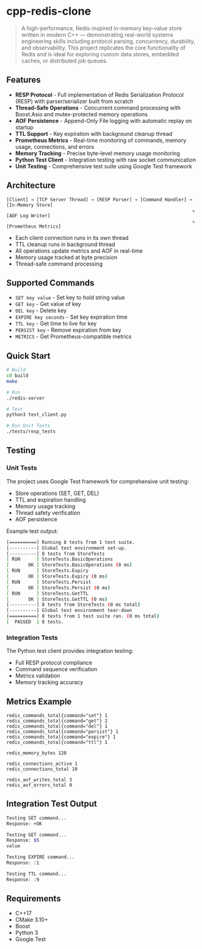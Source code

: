 # cpp-redis-clone

> A high-performance, Redis-inspired in-memory key-value store written in modern C++ — demonstrating real-world systems engineering skills including protocol parsing, concurrency, durability, and observability. This project replicates the core functionality of Redis and is ideal for exploring custom data stores, embedded caches, or distributed job queues.

## Features

- **RESP Protocol** - Full implementation of Redis Serialization Protocol (RESP) with parser/serializer built from scratch
- **Thread-Safe Operations** - Concurrent command processing with Boost.Asio and mutex-protected memory operations
- **AOF Persistence** - Append-Only File logging with automatic replay on startup
- **TTL Support** - Key expiration with background cleanup thread
- **Prometheus Metrics** - Real-time monitoring of commands, memory usage, connections, and errors
- **Memory Tracking** - Precise byte-level memory usage monitoring
- **Python Test Client** - Integration testing with raw socket communication
- **Unit Testing** - Comprehensive test suite using Google Test framework

## Architecture

```
[Client] → [TCP Server Thread] → [RESP Parser] → [Command Handler] → [In-Memory Store]
                                                                    ↘ [AOF Log Writer]
                                                                    ↘ [Prometheus Metrics]
```

- Each client connection runs in its own thread
- TTL cleanup runs in background thread
- All operations update metrics and AOF in real-time
- Memory usage tracked at byte precision
- Thread-safe command processing

## Supported Commands

- `SET key value` - Set key to hold string value
- `GET key` - Get value of key
- `DEL key` - Delete key
- `EXPIRE key seconds` - Set key expiration time
- `TTL key` - Get time to live for key
- `PERSIST key` - Remove expiration from key
- `METRICS` - Get Prometheus-compatible metrics

## Quick Start

```bash
# Build
cd build
make

# Run
./redis-server

# Test
python3 test_client.py

# Run Unit Tests
./tests/resp_tests
```

## Testing

### Unit Tests
The project uses Google Test framework for comprehensive unit testing:
- Store operations (SET, GET, DEL)
- TTL and expiration handling
- Memory usage tracking
- Thread safety verification
- AOF persistence

Example test output:
```bash
[==========] Running 8 tests from 1 test suite.
[----------] Global test environment set-up.
[----------] 8 tests from StoreTests
[ RUN      ] StoreTests.BasicOperations
[       OK ] StoreTests.BasicOperations (0 ms)
[ RUN      ] StoreTests.Expiry
[       OK ] StoreTests.Expiry (0 ms)
[ RUN      ] StoreTests.Persist
[       OK ] StoreTests.Persist (0 ms)
[ RUN      ] StoreTests.GetTTL
[       OK ] StoreTests.GetTTL (0 ms)
[----------] 8 tests from StoreTests (0 ms total)
[----------] Global test environment tear-down
[==========] 8 tests from 1 test suite ran. (0 ms total)
[  PASSED  ] 8 tests.
```

### Integration Tests
The Python test client provides integration testing:
- Full RESP protocol compliance
- Command sequence verification
- Metrics validation
- Memory tracking accuracy

## Metrics Example

```prometheus
redis_commands_total{command="set"} 1
redis_commands_total{command="get"} 2
redis_commands_total{command="del"} 1
redis_commands_total{command="persist"} 1
redis_commands_total{command="expire"} 1
redis_commands_total{command="ttl"} 1

redis_memory_bytes 120

redis_connections_active 1
redis_connections_total 10

redis_aof_writes_total 3
redis_aof_errors_total 0
```

## Integration Test Output

```bash
Testing SET command...
Response: +OK

Testing GET command...
Response: $5
value

Testing EXPIRE command...
Response: :1

Testing TTL command...
Response: :9
```

## Requirements

- C++17
- CMake 3.10+
- Boost
- Python 3
- Google Test